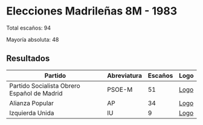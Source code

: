 # Elecciones Madrileñas 8M - 1983

Total escaños: 94

Mayoría absoluta: 48

## Resultados

| Partido | Abreviatura | Escaños | Logo |
| - | - | - | - |
| Partido Socialista Obrero Español de Madrid | PSOE-M | 51 | [Logo](https://github.com/playzzz/Pactos/blob/master/Logos/PSOE.jpg?raw=true)
| Alianza Popular | AP | 34 | [Logo](https://github.com/playzzz/Pactos/blob/master/Logos/AP.jpg?raw=true)
| Izquierda Unida | IU | 9 | [Logo](https://github.com/playzzz/Pactos/blob/master/Logos/IU.jpg?raw=true)
